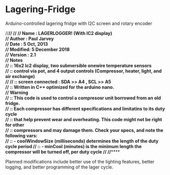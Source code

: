 # Lagering-Fridge
Arduino-controlled lagering fridge with I2C screen and rotary encoder

//************************************************************//
//
//  Name    : LAGERLOGGER! (With IC2 display)                            
//  Author  : Paul Jarvey                                             
//  Date    : 5 Oct, 2013    
//  Modified: 5 December 2018                                
//  Version : 2.1                                           
//  Notes                                                
//          :: 16x2 lc2 display, two submersible onewire temperature sensors                                             
//          :: control via pot, and 4 output controls  (Compressor, heater, light, and air exchange)                                       
//
//          :: screen connected  : SDA >> A4 , SCL >> A5                                             
//          :: Written in C++ optimized for the arduino nano.                                              
//  Warning                                             
//          :: This code is used to control a compresosr unit borrowed from an old fridge.                                             
//          :: Each compressor has different specifications and limitatins to its duty cycle                                             
//          :: that help prevent wear and overheating. This code might not be right for other                                             
//          :: compressors and may damage them. Check your specs, and note the following vars:                                             
//          ::   - coolWindowSize (milliseconds) determines the length of the duty cycle period
//          ::   - minCool (minutes) is the minimum length the compressor will be turned off, per duty cycle
//
//****************************************************************

Planned modifications include better use of the lighting features, better logging, and better programming of the lager cycle.
